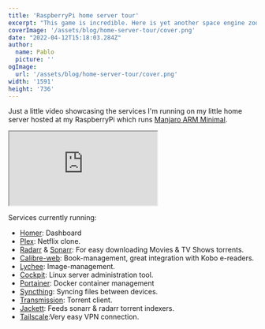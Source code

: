 ```yaml
---
title: 'RaspberryPi home server tour'
excerpt: "This game is incredible. Here is yet another space engine zoom out video. Enjoy the ride!"
coverImage: '/assets/blog/home-server-tour/cover.png'
date: "2022-04-12T15:18:03.284Z"
author:
  name: Pablo
  picture: ''
ogImage:
  url: '/assets/blog/home-server-tour/cover.png'
width: '1591'
height: '736'
---
```


Just a little video showcasing the services I'm running on my little home server hosted at my RaspberryPi which runs [Manjaro ARM Minimal](https://manjaro.org/download/#raspberry-pi-4-minimal).

<div class="iframe-container">
<iframe class="responsive-iframe" src="https://www.youtube.com/embed/Ziw5AlnkuLM"></iframe>
</div>

Services currently running:
- [Homer](https://github.com/bastienwirtz/homer): Dashboard
- [Plex](https://www.plex.tv): Netflix clone.
- [Radarr](https://radarr.video/) & [Sonarr](https://sonarr.tv/): For easy downloading Movies & TV Shows torrents.
- [Calibre-web](https://github.com/janeczku/calibre-web): Book-management, great integration with Kobo e-readers.
- [Lychee](https://lychee.electerious.com/): Image-management.
- [Cockpit](https://lychee.electerious.com/): Linux server administration tool.
- [Portainer](https://www.portainer.io/): Docker container management
- [Syncthing](https://syncthing.net/): Syncing files between devices.
- [Transmission](https://transmissionbt.com/): Torrent client.
- [Jackett](https://github.com/Jackett/Jackett): Feeds sonarr & radarr torrent indexers.
- [Tailscale](tailscale.com/):Very easy VPN connection.
